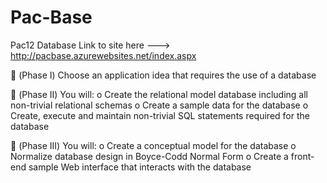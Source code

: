 # Pac-Base
Pac12 Database Link to site here --->
http://pacbase.azurewebsites.net/index.aspx

 (Phase I) Choose an application idea that requires the use of a database

 (Phase II) You will:
    o Create the relational model database including all non-trivial relational schemas
    o Create a sample data for the database
    o Create, execute and maintain non-trivial SQL statements required for the database

 (Phase III) You will:
    o Create a conceptual model for the database
    o Normalize database design in Boyce-Codd Normal Form
    o Create a front-end sample Web interface that interacts with the database
